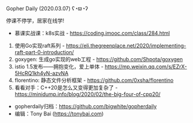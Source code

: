 Gopher Daily (2020.03.07) ʕ◔ϖ◔ʔ

停课不停学，居家在线学! 
* 慕课实战课：k8s实战 - https://coding.imooc.com/class/284.html

1. 使用Go实现raft系列 - https://eli.thegreenplace.net/2020/implementing-raft-part-0-introduction/ 
2. goxygen: 生成go实现的web工程 - https://github.com/Shpota/goxygen
3. istio 1.5发布——拥抱变化，爱上单体 - https://mp.weixin.qq.com/s/EZrX-5HcRQ1kh4yN-azvNA
4. florentino: 静态文件分析框架 - https://github.com/0xsha/florentino
5. 看看对手：C++20是怎么又变得更加复杂了 - https://minidump.info/blog/2020/02/the-big-four-of-cpp20/

* gopherdaily归档：https://github.com/bigwhite/gopherdaily
* 编辑：Tony Bai (https://tonybai.com)
